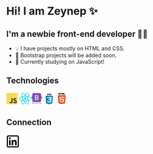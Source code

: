 # Hi! I am Zeynep ✨
## I'm a newbie front-end developer 👩‍💻
- 💡 I have projects mostly on HTML and CSS.
- 🚀 Bootstrap projects will be added soon.
- 🌱 Currently studying on JavaScript!

## Technologies
![js&react](/1.jpg)![bootstrap&css&html](/2.jpg)

## Connection
[![LinkedIn](/linkedin.jpg)](https://www.linkedin.com/in/zeynep-dicle-gulhan/)

<!--
**zgulhan/zgulhan** is a ✨ _special_ ✨ repository because its `README.md` (this file) appears on your GitHub profile.

Here are some ideas to get you started:

- 🔭 I’m currently working on ...
- 🌱 I’m currently learning ...
- 👯 I’m looking to collaborate on ...
- 🤔 I’m looking for help with ...
- 💬 Ask me about ...
- 📫 How to reach me: ...
- 😄 Pronouns: ...
- ⚡ Fun fact: ...
-->
